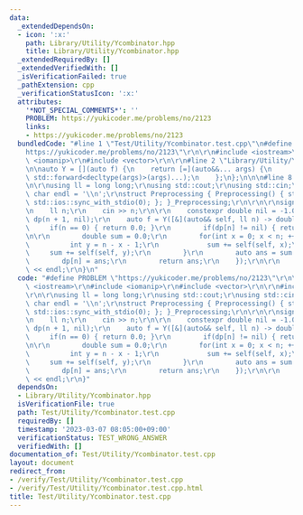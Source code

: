 ```yaml
---
data:
  _extendedDependsOn:
  - icon: ':x:'
    path: Library/Utility/Ycombinator.hpp
    title: Library/Utility/Ycombinator.hpp
  _extendedRequiredBy: []
  _extendedVerifiedWith: []
  _isVerificationFailed: true
  _pathExtension: cpp
  _verificationStatusIcon: ':x:'
  attributes:
    '*NOT_SPECIAL_COMMENTS*': ''
    PROBLEM: https://yukicoder.me/problems/no/2123
    links:
    - https://yukicoder.me/problems/no/2123
  bundledCode: "#line 1 \"Test/Utility/Ycombinator.test.cpp\"\n#define PROBLEM \"\
    https://yukicoder.me/problems/no/2123\"\r\n\r\n#include <iostream>\r\n#include\
    \ <iomanip>\r\n#include <vector>\r\n\r\n#line 2 \"Library/Utility/Ycombinator.hpp\"\
    \n\nauto Y = [](auto f) {\n    return [=](auto&&... args) {\n        return f(f,\
    \ std::forward<decltype(args)>(args)...);\n    };\n};\n\n\n#line 8 \"Test/Utility/Ycombinator.test.cpp\"\
    \n\r\nusing ll = long long;\r\nusing std::cout;\r\nusing std::cin;\r\nconstexpr\
    \ char endl = '\\n';\r\nstruct Preprocessing { Preprocessing() { std::cin.tie(0);\
    \ std::ios::sync_with_stdio(0); }; }_Preprocessing;\r\n\r\n\r\nsigned main() {\r\
    \n    ll n;\r\n    cin >> n;\r\n\r\n    constexpr double nil = -1.0;\r\n    std::vector<double>\
    \ dp(n + 1, nil);\r\n    auto f = Y([&](auto&& self, ll n) -> double {\r\n   \
    \     if(n == 0) { return 0.0; }\r\n        if(dp[n] != nil) { return dp[n]; }\r\
    \n\r\n        double sum = 0.0;\r\n        for(int x = 0; x < n; ++x) {\r\n  \
    \          int y = n - x - 1;\r\n            sum += self(self, x);\r\n       \
    \     sum += self(self, y);\r\n        }\r\n        auto ans = sum / n + 1;\r\n\
    \        dp[n] = ans;\r\n        return ans;\r\n    });\r\n\r\n    cout << f(n)\
    \ << endl;\r\n}\n"
  code: "#define PROBLEM \"https://yukicoder.me/problems/no/2123\"\r\n\r\n#include\
    \ <iostream>\r\n#include <iomanip>\r\n#include <vector>\r\n\r\n#include \"./../../Library/Utility/Ycombinator.hpp\"\
    \r\n\r\nusing ll = long long;\r\nusing std::cout;\r\nusing std::cin;\r\nconstexpr\
    \ char endl = '\\n';\r\nstruct Preprocessing { Preprocessing() { std::cin.tie(0);\
    \ std::ios::sync_with_stdio(0); }; }_Preprocessing;\r\n\r\n\r\nsigned main() {\r\
    \n    ll n;\r\n    cin >> n;\r\n\r\n    constexpr double nil = -1.0;\r\n    std::vector<double>\
    \ dp(n + 1, nil);\r\n    auto f = Y([&](auto&& self, ll n) -> double {\r\n   \
    \     if(n == 0) { return 0.0; }\r\n        if(dp[n] != nil) { return dp[n]; }\r\
    \n\r\n        double sum = 0.0;\r\n        for(int x = 0; x < n; ++x) {\r\n  \
    \          int y = n - x - 1;\r\n            sum += self(self, x);\r\n       \
    \     sum += self(self, y);\r\n        }\r\n        auto ans = sum / n + 1;\r\n\
    \        dp[n] = ans;\r\n        return ans;\r\n    });\r\n\r\n    cout << f(n)\
    \ << endl;\r\n}"
  dependsOn:
  - Library/Utility/Ycombinator.hpp
  isVerificationFile: true
  path: Test/Utility/Ycombinator.test.cpp
  requiredBy: []
  timestamp: '2023-03-07 08:05:00+09:00'
  verificationStatus: TEST_WRONG_ANSWER
  verifiedWith: []
documentation_of: Test/Utility/Ycombinator.test.cpp
layout: document
redirect_from:
- /verify/Test/Utility/Ycombinator.test.cpp
- /verify/Test/Utility/Ycombinator.test.cpp.html
title: Test/Utility/Ycombinator.test.cpp
---
```

